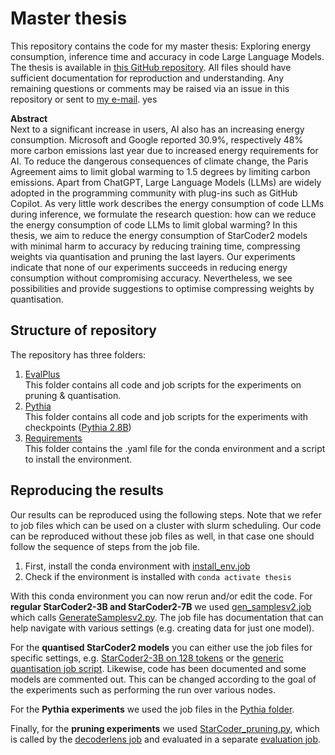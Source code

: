 # Master thesis
This repository contains the code for my master thesis: Exploring energy consumption, inference time and accuracy in code Large Language Models. The thesis is available in [this GitHub repository](https://github.com/PepijndeReus/MasterThesis/blob/main/MScThesis_PepijndeReus.pdf). All files should have sufficient documentation for reproduction and understanding. Any remaining questions or comments may be raised via an issue in this repository or sent to [my e-mail](mailto:p.dereus@uva.nl). yes

**Abstract** \
Next to a significant increase in users, AI also has an increasing energy consumption. Microsoft and Google reported 30.9%, respectively 48% more carbon emissions last year due to increased energy requirements for AI. To reduce the dangerous consequences of climate change, the Paris Agreement aims to limit global warming to 1.5 degrees by limiting carbon emissions. Apart from ChatGPT, Large Language Models (LLMs) are widely adopted in the programming community with plug-ins such as GitHub Copilot. As very little work describes the energy consumption of code LLMs during inference, we formulate the research question: how can we reduce the energy consumption of code LLMs to limit global warming? In this thesis, we aim to reduce the energy consumption of StarCoder2 models with minimal harm to accuracy by reducing training time, compressing weights via quantisation and pruning the last layers. Our experiments indicate that none of our experiments succeeds in reducing energy consumption without compromising accuracy. Nevertheless, we see possibilities and provide suggestions to optimise compressing weights by quantisation.

##  Structure of repository
The repository has three folders:
1. [EvalPlus](https://github.com/PepijndeReus/MasterThesis/tree/main/EvalPlus) \
This folder contains all code and job scripts for the experiments on pruning & quantisation.
2. [Pythia](https://github.com/PepijndeReus/MasterThesis/tree/main/Pythia) \
This folder contains all code and job scripts for the experiments with checkpoints ([Pythia 2.8B](https://huggingface.co/EleutherAI/pythia-2.8b))
3. [Requirements](https://github.com/PepijndeReus/MasterThesis/tree/main/job_files) \
This folder contains the .yaml file for the conda environment and a script to install the environment.

## Reproducing the results
Our results can be reproduced using the following steps. Note that we refer to job files which can be used on a cluster with slurm scheduling. Our code can be reproduced without these job files as well, in that case one should follow the sequence of steps from the job file.
1. First, install the conda environment with [install_env.job](https://github.com/PepijndeReus/MasterThesis/blob/main/job_files/install_env.job)
2. Check if the environment is installed with `conda activate thesis`

With this conda environment you can now rerun and/or edit the code.
For **regular StarCoder2-3B and StarCoder2-7B** we used [gen_samplesv2.job](https://github.com/PepijndeReus/MasterThesis/blob/main/EvalPlus/gen_samplesv2.job) which calls [GenerateSamplesv2.py](https://github.com/PepijndeReus/MasterThesis/blob/main/EvalPlus/GenerateSamplesv2.py). The job file has documentation that can help navigate with various settings (e.g. creating data for just one model).

For the **quantised StarCoder2 models** you can either use the job files for specific settings, e.g. [StarCoder2-3B on 128 tokens](https://github.com/PepijndeReus/MasterThesis/blob/main/EvalPlus/gen_samples_quantised_3b_128.job) or the [generic quantisation job script](https://github.com/PepijndeReus/MasterThesis/blob/main/EvalPlus/gen_samples_quantised.job). Likewise, code has been documented and some models are commented out. This can be changed according to the goal of the experiments such as performing the run over various nodes.

For the **Pythia experiments** we used the job files in the [Pythia folder](https://github.com/PepijndeReus/MasterThesis/tree/main/Pythia). 

Finally, for the **pruning experiments** we used [StarCoder_pruning.py](https://github.com/PepijndeReus/MasterThesis/blob/main/EvalPlus/StarCoder_pruning.py), which is called by the [decoderlens job](https://github.com/PepijndeReus/MasterThesis/blob/main/EvalPlus/decoderlens.job) and evaluated in a separate [evaluation job](https://github.com/PepijndeReus/MasterThesis/blob/main/EvalPlus/evaluate_pruning.job).
